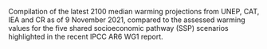 Compilation of the latest 2100 median warming projections from UNEP, CAT, IEA and CR as of 9 November 2021, compared to the assessed warming values for the five shared socioeconomic pathway (SSP) scenarios highlighted in the recent IPCC AR6 WG1 report.
